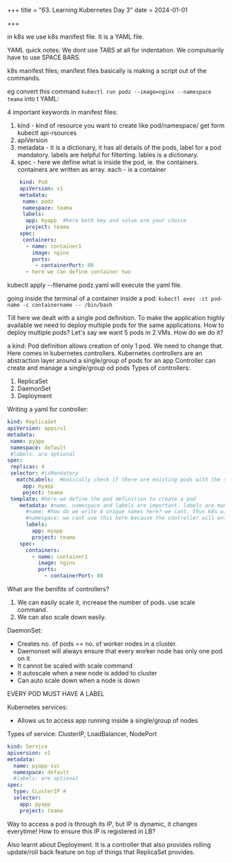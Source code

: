 +++
title = "63.  Learning Kubernetes Day 3"
date = 2024-01-01

+++
 
in k8s we use k8s manifest file. It is a YAML file.

YAML quick notes: We dont use TABS at all for indentation. We compulsarily have to use SPACE BARS.

k8s manifest files; manifest files basically is making a script out of the commands.

eg convert this command `kubectl run podz --image=nginx --namespace teama` into t YAML:

4 important keywords in manifest files:

1. kind - kind of resource you want to create like pod/namespace/ get form kubectl api-rsources
2. apiVersion
3. metadata - it is a dictionary, it has all details of the pods, label for a pod mandatory. labels are helpful for filterting. lables is a dictionary.
4. spec - here we define what is inside the pod, ie. the containers. containers are written as array. each - is a container

```yaml
    kind: Pod
    apiVersion: v1
    metadata:
     name: podz
     namespace: teama
     labels:
      app: myapp  #here both key and value are your choice
      project: teama
    spec:
     containers:
      - name: container1
        image: nginx
        ports:
         - containerPort: 80
      - here we can define container two
```

kubectl apply --filename podz.yaml will execute the yaml file.

going inside the terminal of a container inside a pod:
`kubectl exec -it pod-name -c containername -- /bin/bash`

Till here we dealt with a single pod definition. To make the application highly available we need to deploy multiple pods for the same applications. How to deploy multiple pods?
Let's say we want 5 pods in 2 VMs. How do we do it?

a kind: Pod definition allows creation of only 1 pod. We need to change that. Here comes in kubernetes controllers.
Kubernetes controllers are an abstraction layer around a single/group of pods for an app
Controller can create and manage a single/group od pods
Types of controllers:
1. ReplicaSet
2. DaemonSet
3. Deployment

Writing a yaml for controller:

```yaml
kind: ReplicaSet
apiVersion: apps/v1 
metadata: 
 name: pyapp
 namespace: default
 #labels: are optional
spec:
 replicas: 4
 selector: #isMandatory
   matchLabels:  #basically check if there are existing pods with the same labels and bring them under the control of replicaset
     app: myapp
     poject: teama
 template: #here we define the pod definition to create a pod
    metadata: #name, namespace and labels are important. labels are mandataroy. must be same as sselector
      #name: #how do we write 4 unique names here? we cant. thus k8s will auto generate the pod names to keep every pod name unique under a namespace.
      #namespace: we cant use this here because the controller will enforce it. 
      labels:
        app: myapp
        project: teama
    spec:
      containers:
        - name: container1
          image: nginx
          ports:
            - containerPort: 80
```

What are the benifits of controllers?

1. We can easily scale it, increase the number of pods. use scale command.
2. We can also scale down easily.

DaemonSet:
- Creates no. of pods == no. of worker nodes in a cluster.
- Daemonset will always ensure that every worker node has only one pod on it
- It cannot be scaled with scale command
- It autoscale when a new node is added to cluster
- Can auto scale down when a node is down

EVERY POD MUST HAVE A LABEL

Kubernetes services:

- Allows us to access app running inside a single/group of nodes

Types of service: ClusterIP, LoadBalancer, NodePort

```yaml
kind: Service
apiversion: v1
metadata:
  name: pyapp-svc
  namespace: default
  #labels: are optional
spec:
  type: CLusterIP #
  selector:
    app: pyapp
    project: teama

```

Way to access a pod is through its IP, but IP is dynamic, it changes everytime! How to ensure this IP is registered in LB?

Also learnt about Deployment. It is a controller that also provides rolling update/roll back feature on top of things that ReplicaSet provides.